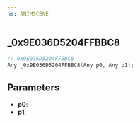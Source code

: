 ```yaml
---
ns: ANIMSCENE
---
```

## _0x9E036D5204FFBBC8

```c
// 0x9E036D5204FFBBC8
Any _0x9E036D5204FFBBC8(Any p0, Any p1);
```

## Parameters
* **p0**:
* **p1**:
